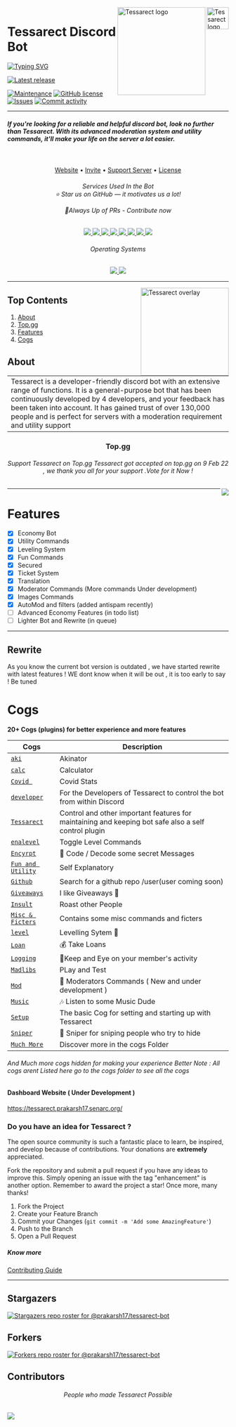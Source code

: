 
  <img src="https://raw.githubusercontent.com/prakarsh17/TessarectWebsite/main/assets/img/tessarectnewround.png" alt="Tessarect logo" title="Tessarect" align="right" height="50" width="50"/>
</a>
<a href="https://discord.com/oauth2/authorize?client_id=916630347746250782&permissions=8&scope=bot&applications.commands">
    <img src="https://raw.githubusercontent.com/prakarsh17/TessarectWebsite/main/Tech-modified.png" alt="Tessarect logo" title="Tessarect" align="right" height="200" />
</a>

# Tessarect Discord Bot 

[![Typing SVG](https://readme-typing-svg.herokuapp.com?font=Share+Tech+Mono&color=FFFF33&height=100&lines=Beep+Boop+!+Hello+this+is+Tessarect;An+advance+and+powerful+bot+;Developed+chiefly+by+prakarsh17+)](https://git.io/typing-svg)

[![Latest release](https://img.shields.io/github/v/release/aregtech/areg-sdk?label=%20%F0%9F%93%A3%20Latest%20release&style=flat&logoColor=b0c0c0&labelColor=363D44)](https://dsc.gg/tessarect)

[![Maintenance](https://img.shields.io/badge/Maintained%3F-yes-green.svg)](https://GitHub.com/Naereen/StrapDown.js/graphs/commit-activity)
[![GitHub license](https://img.shields.io/github/license/prakarsh17/tessarect-bot.svg)](https://github.com/prakarsh17/tessarect-bot/blob/main/LICENSE)
[![Issues](https://img.shields.io/github/issues/prakarsh17/tessarect-bot.svg?colorB=3333ff)](https://github.com/Gorialis/jishaku/issues)
[![Commit activity](https://img.shields.io/github/commit-activity/w/prakarsh17/tessarect-bot.svg)](https://github.com/Gorialis/jishaku/commits)

___

##### If you're looking for a reliable and helpful discord bot, look no further than Tessarect. With its advanced moderation system and utility commands, it'll make your life on the server a lot easier.



<br>
</p>
<p align="center">
  <a href="https://bit.ly/tessarect-website">Website</a>
  •
  <a href="https://discord.com/api/oauth2/authorize?client_id=916630347746250782&permissions=8&scope=bot&applications.commands">Invite</a>
  •
  <a href="https://discord.gg/avpet3NjTE">Support Server</a>
  •
  <a href="https://github.com/prakarsh17/tessarect-bot/blob/main/LICENSE">License</a>
</p>


  <h6 align="center"> Services Used In the Bot<br>⭐ Star us on GitHub — it motivates us a lot!

🔗Always Up of PRs - Contribute now</h6>
  <p align="center">
  <a href="https://www.mongodb.com/">
    <img src="https://img.shields.io/badge/MongoDB-%234ea94b.svg?style=for-the-badge&logo=mongodb&logoColor=white">
  </a>
  <a href="https:wikipedia.org">
    <img src="https://img.shields.io/badge/Wikipedia-%23000000.svg?style=for-the-badge&logo=wikipedia&logoColor=white">
  </a>
  <a href="https:wikipedia.org">
    <img src="https://img.shields.io/badge/Repl.it-%230D101E.svg?style=for-the-badge&logo=replit&logoColor=white">
  </a>
  <a href="#">
    <img src="https://img.shields.io/badge/flask-%23000.svg?style=for-the-badge&logo=flask&logoColor=white">
  </a>
  <a href="#">
    <img src="https://img.shields.io/badge/python-3670A0?style=for-the-badge&logo=python&logoColor=ffdd54">
  </a>
  <a href="#">
    <img src="https://img.shields.io/badge/Spotify-1ED760?style=for-the-badge&logo=spotify&logoColor=white">
  </a>
  <a href="google.com">
    <img src="https://img.shields.io/badge/google-4285F4?style=for-the-badge&logo=google&logoColor=white">
  </a>
  <a href="https://discord.gg/avpet3NjTE">
    <img src="https://img.shields.io/badge/%3CTessa Bot Developers%3E-%237289DA.svg?style=for-the-badge&logo=discord&logoColor=white">
  </a>


  <h6 align="center">Operating Systems </h6>
  <p align="center">
  <a href="#">
    <img src="https://img.shields.io/badge/Linux-FCC624?style=for-the-badge&logo=linux&logoColor=black">
  </a>
  <a href="#">
    <img src="https://img.shields.io/badge/Windows-0078D6?style=for-the-badge&logo=windows&logoColor=white">
  </a>
  </p>
  
<hr>
<img src="https://raw.githubusercontent.com/prakarsh17/TessarectWebsite/main/hero-bg-overlay.jpg" alt="Tessarect overlay" title="Tessarect" align="right" width="200" />

## Top Contents
1. [About](#About)
2. [Top.gg](#topgg)
3. [Features](#Features)
4. [Cogs](#Cogs)


## About 

<table>
<tr>
<td>
Tessarect is a developer-friendly discord bot with an extensive range of functions. It is a general-purpose bot that has been continuously developed by 4 developers, and your feedback has been taken into account. It has gained trust of over 130,000 people and is perfect for servers with a  moderation requirement and utility support

</td>
</tr>
</table>  
<h3 align="center">Top.gg</h3>
<h6 align="center">Support Tessarect on Top.gg
Tessarect got accepted on top.gg on 9 Feb 22 , we thank you all for your support .Vote for it Now  !</h6>


<a href="https://top.gg/bot/916630347746250782">
  
  <img src="https://top.gg/api/widget/916630347746250782.svg" align="right">
  
</a>

<hr>

# Features
- [x] Economy Bot
- [x] Utility Commands
- [x] Leveling System
- [x] Fun Commands
- [x] Secured
- [x] Ticket System
- [x] Translation
- [x] Moderator Commands (More commands Under development)
- [x] Images Commands 
- [x] AutoMod and filters (added antispam recently)
- [ ] Advanced Economy Features (in todo list)
- [ ] Lighter Bot and Rewrite (in queue)

***
## Rewrite 
As you know the current bot version is outdated , we have started rewrite with latest features ! WE dont know when it will be out , it is too early to say ! Be tuned

# Cogs
**20+ Cogs (plugins) for better experience and more features** 

| Cogs   | Description |
| ----------- | ----------- |
| [`aki`](./cogs/aki.py)      | Akinator      |
| [`calc`](./cogs/calc.py) | Calculator |
| [`Covid `](./cogs/covid.py) | Covid Stats |
| [`developer`](./cogs/dev.py) |  For the Developers of Tessarect to control the bot from within Discord |
| [`Tessarect`](./cogs/system.py) | Control and other important features for maintaining and keeping bot safe also a self control plugin |
| [`enalevel`](./cogs/enalevel.py) | Toggle Level Commands |
| [`Encyrpt`](./cogs/encyrpted.py) | 👀 Code / Decode some secret Messages |
| [`Fun and Utility`](./cogs/fun.py) | Self Explanatory |
| [`Github`](./cogs/github.py) | Search for a github repo /user(user coming soon) |
| [`Giveaways`](./cogs/giveaway.py) | I like Giveaways 🎉 |
| [`Insult`](./cogs/insult.py) | Roast other People |
| [`Misc & Ficters`](./cogs/misc.py) | Contains some misc commands and ficters|
| [`level`](./cogs/level.py) | Levelling Sytem 🥇|
| [`Loan`](./cogs/loan.py) | 💰 Take Loans |
| [`Logging`](./cogs/logging.py) | 📜Keep and Eye on your member's activity |
| [`Madlibs`](./cogs/madlibs.py) | PLay and Test|
| [`Mod`](./cogs/mod.py) | 🔨 Moderators Commands ( New and under development )|
| [`Music`](./cogs/music.py) | 🎶 Listen to some Music Dude|
| [`Setup`](./cogs/setup.py) | The basic Cog for setting and starting up with Tessarect |
| [`Sniper`](./cogs/snipe.py) | 🔫 Sniper for sniping people who try to hide |
| [`Much More`](./cogs) | Discover more in the cogs Folder |
###### And Much more cogs hidden for making your experience Better Note : All cogs arent Listed here go to the cogs folder to see all the cogs

<h4> Dashboard Website ( Under Development ) </h4>

https://tessarect.prakarsh17.senarc.org/

### Do you have an idea for Tessarect ?
The open source community is such a fantastic place to learn, be inspired, and develop because of contributions. Your donations are **extremely**  appreciated.

Fork the repository and submit a pull request if you have any ideas to improve this. Simply opening an issue with the tag "enhancement" is another option.
Remember to award the project a star! Once more, many thanks!

1. Fork the Project
2. Create your Feature Branch 
3. Commit your Changes (`git commit -m 'Add some AmazingFeature'`)
4. Push to the Branch 
5. Open a Pull Request 
##### Know more

[Contributing Guide](CONTRIBUTING.md)


___
## Stargazers
[![Stargazers repo roster for @prakarsh17/tessarect-bot](https://reporoster.com/stars/dark/prakarsh17/tessarect-bot)](https://github.com/prakarsh17/tessarect-bot/stargazers)
## Forkers
[![Forkers repo roster for @prakarsh17/tessarect-bot](https://reporoster.com/forks/dark/prakarsh17/tessarect-bot)](https://github.com/prakarsh17/tessarect-bot/network/members)

## Contributors

<h6 align=center>People who made Tessarect Possible</h6>
  <a href="https://github.com/prakarsh17/tessarect-bot" align=center>
    <img src="https://contrib.rocks/image?repo=prakarsh17/tessarect-bot" align=center>
  </a>
